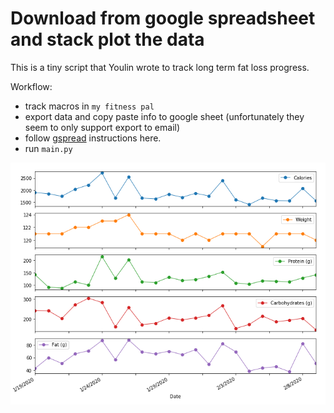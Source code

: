 # Download from google spreadsheet and stack plot the data

This is a tiny script that Youlin wrote to track long term fat loss progress. 

Workflow:

- track macros in `my fitness pal`
- export data and copy paste info to google sheet (unfortunately they seem to only support export to email)
- follow [gspread](https://github.com/burnash/gspread) instructions here.
- run `main.py`

![](example.png)